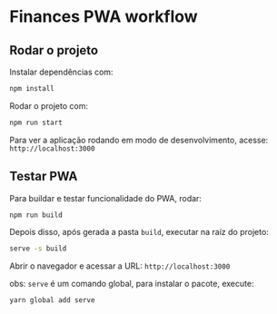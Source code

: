 # Finances PWA workflow

## Rodar o projeto

Instalar dependências com:

```bash
npm install
```

Rodar o projeto com:

```bash
npm run start
```

Para ver a aplicação rodando em modo de desenvolvimento, acesse: `http://localhost:3000`

## Testar PWA

Para buildar e testar funcionalidade do PWA, rodar:

```bash
npm run build
```

Depois disso, após gerada a pasta `build`, executar na raíz do projeto:

```bash
serve -s build
```

Abrir o navegador e acessar a URL: `http://localhost:3000`

obs: `serve` é um comando global, para instalar o pacote, execute:

```bash
yarn global add serve
```
